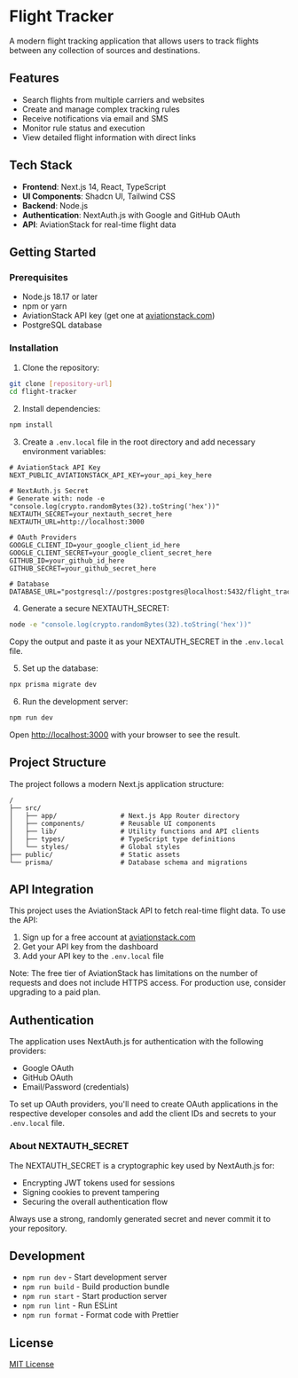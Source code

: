 # Flight Tracker

A modern flight tracking application that allows users to track flights between any collection of sources and destinations.

## Features

- Search flights from multiple carriers and websites
- Create and manage complex tracking rules
- Receive notifications via email and SMS
- Monitor rule status and execution
- View detailed flight information with direct links

## Tech Stack

- **Frontend**: Next.js 14, React, TypeScript
- **UI Components**: Shadcn UI, Tailwind CSS
- **Backend**: Node.js
- **Authentication**: NextAuth.js with Google and GitHub OAuth
- **API**: AviationStack for real-time flight data

## Getting Started

### Prerequisites

- Node.js 18.17 or later
- npm or yarn
- AviationStack API key (get one at [aviationstack.com](https://aviationstack.com/))
- PostgreSQL database

### Installation

1. Clone the repository:
```bash
git clone [repository-url]
cd flight-tracker
```

2. Install dependencies:
```bash
npm install
```

3. Create a `.env.local` file in the root directory and add necessary environment variables:
```env
# AviationStack API Key
NEXT_PUBLIC_AVIATIONSTACK_API_KEY=your_api_key_here

# NextAuth.js Secret
# Generate with: node -e "console.log(crypto.randomBytes(32).toString('hex'))"
NEXTAUTH_SECRET=your_nextauth_secret_here
NEXTAUTH_URL=http://localhost:3000

# OAuth Providers
GOOGLE_CLIENT_ID=your_google_client_id_here
GOOGLE_CLIENT_SECRET=your_google_client_secret_here
GITHUB_ID=your_github_id_here
GITHUB_SECRET=your_github_secret_here

# Database
DATABASE_URL="postgresql://postgres:postgres@localhost:5432/flight_tracker"
```

4. Generate a secure NEXTAUTH_SECRET:
```bash
node -e "console.log(crypto.randomBytes(32).toString('hex'))"
```
Copy the output and paste it as your NEXTAUTH_SECRET in the `.env.local` file.

5. Set up the database:
```bash
npx prisma migrate dev
```

6. Run the development server:
```bash
npm run dev
```

Open [http://localhost:3000](http://localhost:3000) with your browser to see the result.

## Project Structure

The project follows a modern Next.js application structure:

```
/
├── src/
│   ├── app/                # Next.js App Router directory
│   ├── components/         # Reusable UI components
│   ├── lib/                # Utility functions and API clients
│   ├── types/              # TypeScript type definitions
│   └── styles/             # Global styles
├── public/                 # Static assets
└── prisma/                 # Database schema and migrations
```

## API Integration

This project uses the AviationStack API to fetch real-time flight data. To use the API:

1. Sign up for a free account at [aviationstack.com](https://aviationstack.com/)
2. Get your API key from the dashboard
3. Add your API key to the `.env.local` file

Note: The free tier of AviationStack has limitations on the number of requests and does not include HTTPS access. For production use, consider upgrading to a paid plan.

## Authentication

The application uses NextAuth.js for authentication with the following providers:

- Google OAuth
- GitHub OAuth
- Email/Password (credentials)

To set up OAuth providers, you'll need to create OAuth applications in the respective developer consoles and add the client IDs and secrets to your `.env.local` file.

### About NEXTAUTH_SECRET

The NEXTAUTH_SECRET is a cryptographic key used by NextAuth.js for:
- Encrypting JWT tokens used for sessions
- Signing cookies to prevent tampering
- Securing the overall authentication flow

Always use a strong, randomly generated secret and never commit it to your repository.

## Development

- `npm run dev` - Start development server
- `npm run build` - Build production bundle
- `npm run start` - Start production server
- `npm run lint` - Run ESLint
- `npm run format` - Format code with Prettier

## License

[MIT License](LICENSE)
